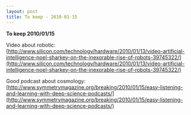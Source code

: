 ```yaml
---
layout: post
title: To keep - 2010-01-15
---
```


**To keep 2010/01/15**

Video about robotic: [http://www.silicon.com/technology/hardware/2010/01/13/video-artificial-intelligence-noel-sharkey-on-the-inexorable-rise-of-robots-39745322/](http://www.silicon.com/technology/hardware/2010/01/13/video-artificial-intelligence-noel-sharkey-on-the-inexorable-rise-of-robots-39745322/)

Good podcast about cosmology: [http://www.symmetrymagazine.org/breaking/2010/01/15/easy-listening-and-learning-with-deep-science-podcasts/](http://www.symmetrymagazine.org/breaking/2010/01/15/easy-listening-and-learning-with-deep-science-podcasts/)
